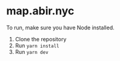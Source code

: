 # map.abir.nyc

To run, make sure you have Node installed.


1. Clone the repository
2. Run `yarn install`
3. Run `yarn dev`